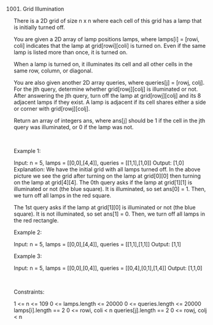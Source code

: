 1001. Grid Illumination

There is a 2D grid of size n x n where each cell of this grid has a lamp that is initially turned off.

You are given a 2D array of lamp positions lamps, where lamps[i] = [rowi, coli] indicates that the lamp at grid[rowi][coli] is turned on. Even if the same lamp is listed more than once, it is turned on.

When a lamp is turned on, it illuminates its cell and all other cells in the same row, column, or diagonal.

You are also given another 2D array queries, where queries[j] = [rowj, colj]. For the jth query, determine whether grid[rowj][colj] is illuminated or not. After answering the jth query, turn off the lamp at grid[rowj][colj] and its 8 adjacent lamps if they exist. A lamp is adjacent if its cell shares either a side or corner with grid[rowj][colj].

Return an array of integers ans, where ans[j] should be 1 if the cell in the jth query was illuminated, or 0 if the lamp was not.

 

Example 1:

Input: n = 5, lamps = [[0,0],[4,4]], queries = [[1,1],[1,0]]
Output: [1,0]
Explanation: We have the initial grid with all lamps turned off. In the above picture we see the grid after turning on the lamp at grid[0][0] then turning on the lamp at grid[4][4].
The 0th query asks if the lamp at grid[1][1] is illuminated or not (the blue square). It is illuminated, so set ans[0] = 1. Then, we turn off all lamps in the red square.


The 1st query asks if the lamp at grid[1][0] is illuminated or not (the blue square). It is not illuminated, so set ans[1] = 0. Then, we turn off all lamps in the red rectangle.




Example 2:

Input: n = 5, lamps = [[0,0],[4,4]], queries = [[1,1],[1,1]]
Output: [1,1]


Example 3:

Input: n = 5, lamps = [[0,0],[0,4]], queries = [[0,4],[0,1],[1,4]]
Output: [1,1,0]


 

Constraints:

1 <= n <= 109
0 <= lamps.length <= 20000
0 <= queries.length <= 20000
lamps[i].length == 2
0 <= rowi, coli < n
queries[j].length == 2
0 <= rowj, colj < n